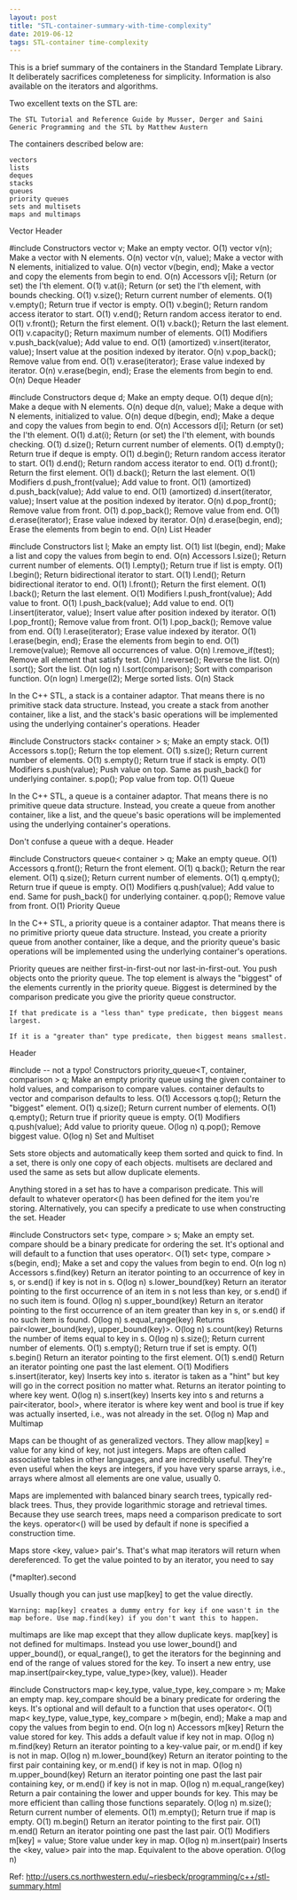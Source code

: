```yaml
---
layout: post
title: "STL-container-summary-with-time-complexity"
date: 2019-06-12
tags: STL-container time-complexity
---
```


This is a brief summary of the containers in the Standard Template Library. It deliberately sacrifices completeness for simplicity. Information is also available on the iterators and algorithms.

Two excellent texts on the STL are:

    The STL Tutorial and Reference Guide by Musser, Derger and Saini
    Generic Programming and the STL by Matthew Austern

The containers described below are:

    vectors
    lists
    deques
    stacks
    queues
    priority queues
    sets and multisets
    maps and multimaps

Vector
Header

#include <vector>
Constructors
vector<T> v; 	Make an empty vector. 	O(1)
vector<T> v(n); 	Make a vector with N elements. 	O(n)
vector<T> v(n, value); 	Make a vector with N elements, initialized to value. 	O(n)
vector<T> v(begin, end); 	Make a vector and copy the elements from begin to end. 	O(n)
Accessors
v[i]; 	Return (or set) the I'th element. 	O(1)
v.at(i); 	Return (or set) the I'th element, with bounds checking. 	O(1)
v.size(); 	Return current number of elements. 	O(1)
v.empty(); 	Return true if vector is empty. 	O(1)
v.begin(); 	Return random access iterator to start. 	O(1)
v.end(); 	Return random access iterator to end. 	O(1)
v.front(); 	Return the first element. 	O(1)
v.back(); 	Return the last element. 	O(1)
v.capacity(); 	Return maximum number of elements. 	O(1)
Modifiers
v.push_back(value); 	Add value to end. 	O(1) (amortized)
v.insert(iterator, value); 	Insert value at the position indexed by iterator. 	O(n)
v.pop_back(); 	Remove value from end. 	O(1)
v.erase(iterator); 	Erase value indexed by iterator. 	O(n)
v.erase(begin, end); 	Erase the elements from begin to end. 	O(n)
Deque
Header

#include <deque>
Constructors
deque<T> d; 	Make an empty deque. 	O(1)
deque<T> d(n); 	Make a deque with N elements. 	O(n)
deque<T> d(n, value); 	Make a deque with N elements, initialized to value. 	O(n)
deque<T> d(begin, end); 	Make a deque and copy the values from begin to end. 	O(n)
Accessors
d[i]; 	Return (or set) the I'th element. 	O(1)
d.at(i); 	Return (or set) the I'th element, with bounds checking. 	O(1)
d.size(); 	Return current number of elements. 	O(1)
d.empty(); 	Return true if deque is empty. 	O(1)
d.begin(); 	Return random access iterator to start. 	O(1)
d.end(); 	Return random access iterator to end. 	O(1)
d.front(); 	Return the first element. 	O(1)
d.back(); 	Return the last element. 	O(1)
Modifiers
d.push_front(value); 	Add value to front. 	O(1) (amortized)
d.push_back(value); 	Add value to end. 	O(1) (amortized)
d.insert(iterator, value); 	Insert value at the position indexed by iterator. 	O(n)
d.pop_front(); 	Remove value from front. 	O(1)
d.pop_back(); 	Remove value from end. 	O(1)
d.erase(iterator); 	Erase value indexed by iterator. 	O(n)
d.erase(begin, end); 	Erase the elements from begin to end. 	O(n)
List
Header

#include <list>
Constructors
list<T> l; 	Make an empty list. 	O(1)
list<T> l(begin, end); 	Make a list and copy the values from begin to end. 	O(n)
Accessors
l.size(); 	Return current number of elements. 	O(1)
l.empty(); 	Return true if list is empty. 	O(1)
l.begin(); 	Return bidirectional iterator to start. 	O(1)
l.end(); 	Return bidirectional iterator to end. 	O(1)
l.front(); 	Return the first element. 	O(1)
l.back(); 	Return the last element. 	O(1)
Modifiers
l.push_front(value); 	Add value to front. 	O(1)
l.push_back(value); 	Add value to end. 	O(1)
l.insert(iterator, value); 	Insert value after position indexed by iterator. 	O(1)
l.pop_front(); 	Remove value from front. 	O(1)
l.pop_back(); 	Remove value from end. 	O(1)
l.erase(iterator); 	Erase value indexed by iterator. 	O(1)
l.erase(begin, end); 	Erase the elements from begin to end. 	O(1)
l.remove(value); 	Remove all occurrences of value. 	O(n)
l.remove_if(test); 	Remove all element that satisfy test. 	O(n)
l.reverse(); 	Reverse the list. 	O(n)
l.sort(); 	Sort the list. 	O(n log n)
l.sort(comparison); 	Sort with comparison function. 	O(n logn)
l.merge(l2); 	Merge sorted lists. 	O(n)
Stack

In the C++ STL, a stack is a container adaptor. That means there is no primitive stack data structure. Instead, you create a stack from another container, like a list, and the stack's basic operations will be implemented using the underlying container's operations.
Header

#include <stack>
Constructors
stack< container<T> > s; 	Make an empty stack. 	O(1)
Accessors
s.top(); 	Return the top element. 	O(1)
s.size(); 	Return current number of elements. 	O(1)
s.empty(); 	Return true if stack is empty. 	O(1)
Modifiers
s.push(value); 	Push value on top. 	Same as push_back() for underlying container.
s.pop(); 	Pop value from top. 	O(1)
Queue

In the C++ STL, a queue is a container adaptor. That means there is no primitive queue data structure. Instead, you create a queue from another container, like a list, and the queue's basic operations will be implemented using the underlying container's operations.

Don't confuse a queue with a deque.
Header

#include <queue>
Constructors
queue< container<T> > q; 	Make an empty queue. 	O(1)
Accessors
q.front(); 	Return the front element. 	O(1)
q.back(); 	Return the rear element. 	O(1)
q.size(); 	Return current number of elements. 	O(1)
q.empty(); 	Return true if queue is empty. 	O(1)
Modifiers
q.push(value); 	Add value to end. 	Same for push_back() for underlying container.
q.pop(); 	Remove value from front. 	O(1)
Priority Queue

In the C++ STL, a priority queue is a container adaptor. That means there is no primitive priorty queue data structure. Instead, you create a priority queue from another container, like a deque, and the priority queue's basic operations will be implemented using the underlying container's operations.

Priority queues are neither first-in-first-out nor last-in-first-out. You push objects onto the priority queue. The top element is always the "biggest" of the elements currently in the priority queue. Biggest is determined by the comparison predicate you give the priority queue constructor.

    If that predicate is a "less than" type predicate, then biggest means largest.

    If it is a "greater than" type predicate, then biggest means smallest.

Header

#include <queue> -- not a typo!
Constructors
priority_queue<T,
  container<T>,
  comparison<T> >
  q; 	Make an empty priority queue using the given container to hold values, and comparison to compare values. container defaults to vector<T> and comparison defaults to less<T>. 	O(1)
Accessors
q.top(); 	Return the "biggest" element. 	O(1)
q.size(); 	Return current number of elements. 	O(1)
q.empty(); 	Return true if priority queue is empty. 	O(1)
Modifiers
q.push(value); 	Add value to priority queue. 	O(log n)
q.pop(); 	Remove biggest value. 	O(log n)
Set and Multiset

Sets store objects and automatically keep them sorted and quick to find. In a set, there is only one copy of each objects. multisets are declared and used the same as sets but allow duplicate elements.

Anything stored in a set has to have a comparison predicate. This will default to whatever operator<() has been defined for the item you're storing. Alternatively, you can specify a predicate to use when constructing the set.
Header

#include <set>
Constructors
set< type, compare > s; 	Make an empty set. compare should be a binary predicate for ordering the set. It's optional and will default to a function that uses operator<. 	O(1)
set< type, compare > s(begin, end); 	Make a set and copy the values from begin to end. 	O(n log n)
Accessors
s.find(key) 	Return an iterator pointing to an occurrence of key in s, or s.end() if key is not in s. 	O(log n)
s.lower_bound(key) 	Return an iterator pointing to the first occurrence of an item in s not less than key, or s.end() if no such item is found. 	O(log n)
s.upper_bound(key) 	Return an iterator pointing to the first occurrence of an item greater than key in s, or s.end() if no such item is found. 	O(log n)
s.equal_range(key) 	Returns pair<lower_bound(key), upper_bound(key)>. 	O(log n)
s.count(key) 	Returns the number of items equal to key in s. 	O(log n)
s.size(); 	Return current number of elements. 	O(1)
s.empty(); 	Return true if set is empty. 	O(1)
s.begin() 	Return an iterator pointing to the first element. 	O(1)
s.end() 	Return an iterator pointing one past the last element. 	O(1)
Modifiers
s.insert(iterator, key) 	Inserts key into s. iterator is taken as a "hint" but key will go in the correct position no matter what. Returns an iterator pointing to where key went. 	O(log n)
s.insert(key) 	Inserts key into s and returns a pair<iterator, bool>, where iterator is where key went and bool is true if key was actually inserted, i.e., was not already in the set. 	O(log n)
Map and Multimap

Maps can be thought of as generalized vectors. They allow map[key] = value for any kind of key, not just integers. Maps are often called associative tables in other languages, and are incredibly useful. They're even useful when the keys are integers, if you have very sparse arrays, i.e., arrays where almost all elements are one value, usually 0.

Maps are implemented with balanced binary search trees, typically red-black trees. Thus, they provide logarithmic storage and retrieval times. Because they use search trees, maps need a comparison predicate to sort the keys. operator<() will be used by default if none is specified a construction time.

Maps store <key, value> pair's. That's what map iterators will return when dereferenced. To get the value pointed to by an iterator, you need to say

(*mapIter).second

Usually though you can just use map[key] to get the value directly.

    Warning: map[key] creates a dummy entry for key if one wasn't in the map before. Use map.find(key) if you don't want this to happen.

multimaps are like map except that they allow duplicate keys. map[key] is not defined for multimaps. Instead you use lower_bound() and upper_bound(), or equal_range(), to get the iterators for the beginning and end of the range of values stored for the key. To insert a new entry, use map.insert(pair<key_type, value_type>(key, value)).
Header

#include <map>
Constructors
map< key_type, value_type, key_compare > m; 	Make an empty map. key_compare should be a binary predicate for ordering the keys. It's optional and will default to a function that uses operator<. 	O(1)
map< key_type, value_type, key_compare > m(begin, end); 	Make a map and copy the values from begin to end. 	O(n log n)
Accessors
m[key] 	Return the value stored for key. This adds a default value if key not in map. 	O(log n)
m.find(key) 	Return an iterator pointing to a key-value pair, or m.end() if key is not in map. 	O(log n)
m.lower_bound(key) 	Return an iterator pointing to the first pair containing key, or m.end() if key is not in map. 	O(log n)
m.upper_bound(key) 	Return an iterator pointing one past the last pair containing key, or m.end() if key is not in map. 	O(log n)
m.equal_range(key) 	Return a pair containing the lower and upper bounds for key. This may be more efficient than calling those functions separately. 	O(log n)
m.size(); 	Return current number of elements. 	O(1)
m.empty(); 	Return true if map is empty. 	O(1)
m.begin() 	Return an iterator pointing to the first pair. 	O(1)
m.end() 	Return an iterator pointing one past the last pair. 	O(1)
Modifiers
m[key] = value; 	Store value under key in map. 	O(log n)
m.insert(pair) 	Inserts the <key, value> pair into the map. Equivalent to the above operation. 	O(log n)




Ref: http://users.cs.northwestern.edu/~riesbeck/programming/c++/stl-summary.html

